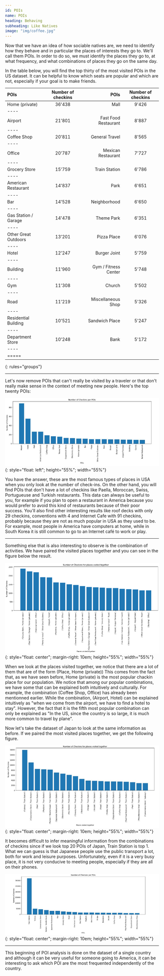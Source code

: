 ```yaml
---
id: POIs
name: POIs
heading: Behaving
subheading: Like Natives
image: "img/coffee.jpg"
---
```


Now that we have an idea of how sociable natives are, we need to identify how they behave and in particular the places of interests they go to. We'll call them POIs. In order to do so, we must identify the places they go to, at what frequency, and what combinations of places they go on the same day.

In the table below, you will find the top thirty of the most visited POIs in the US dataset. It can be helpful to know which seats are popular and which are not, especially if your goal is to make friends.

| POIs              | Number of checkins | POIs | Number of checkins |
|:--------          |:-------:|--------:|:--------:|
| Home (private)    | 36'438 | Mall   | 9'426   |
|----
| Airport           | 21'801 | Fast Food Restaurant 	   |8'887   |
|----
| Coffee Shop 	    | 20'811 | General Travel   | 8'565   |
|----
| Office            | 20'787 | Mexican Restaurant 	   |7'727   |
|----
| Grocery Store	    | 15'759 | Train Station 	   |6'786   |
|----
|American Restaurant| 14'837 | Park   |6'651   |
|----
|     Bar	        | 14'528 | Neighborhood   |6'650   |
|----
|Gas Station / Garage| 14'478| Theme Park  |6'351   |
|----
|Other Great Outdoors| 13'201| Pizza Place   |6'076   |
|----
| Hotel             | 12'247 | Burger Joint 	   |5'759   |
|----
| Building 	        | 11'960 | Gym / Fitness Center |5'748   |
|----
| Gym               | 11'308 | Church   |5'502   |
|----
|Road               | 11'219 | Miscellaneous Shop | 5'326   |
|----
|Residential Building| 10'521| Sandwich Place  |5'247   |
|----
| Department Store  | 10'248 | Bank   |5'172   |
|----
|=====
{: rules="groups"}

---

Let's now remove POIs that can't really be visited by a traveler or that don't really make sense in the context of meeting new people. Here's the top twenty POIs:


 ![image](img/NbOfCheckinsPerPoisUS.JPG){: style="float: left"; height="55%"; width="55%"}

You have the answer, these are the most famous types of places in USA when you only look at the number of check-ins. On the other hand, you will find POIs that don't have a lot of checkins like Paella, Moroccan, Swiss, Portugueuse and Turkish restaurants. This data can always be useful to you, for example if you plan to open a restaurant in America because you would prefer to avoid this kind of restaurants because of their poor success.
You'll also find other interesting results like roof decks with only 29 checkins, conventions with 4 and Internet Cafe with 91 checkins, probably because they are not as much popular in USA as they used to be. For example, most people in America have computers at home, while in South Korea it is still common to go to an Internet café to work or play.

---

Something else that is also interesting to observe is the combination of activities. We have paired the visited places together and you can see in the figure below the result.

 ![image](img/nbofcheckinsforplacesvisitedtogetherUS.png){: style="float: center"; margin-right: 10em; height="55%"; width="55%"}

When we look at the places visited together, we notice that there are a lot of them that are of the form (Place, Home (private)) This comes from the fact that, as we have seen before, Home (private) is the most popular chackin place for our population. We notice that among our popular combinations, we have some that can be explained both intuitively and culturally. For example, the combination (Coffee Shop, Office) has already been mentionned earlier. While the combination, (Airport, Hotel) can be explained intuitively as "when we come from the airport, we have to find a hotel to stay". However, the fact that it is the fifth most popular combination can only be explained as "In the US, since the country is so large, it is much more common to travel by plane".


Now let's take the dataset of Japan to look at the same information as before. If we paired the most visited places together, we get the following figure.

 ![image](img/nbofcheckinsforplacesvisitedtogetherJapan.JPG){: style="float: center"; margin-right: 10em; height="55%"; width="55%"}

  It becomes difficult to infer meaningful information from the combinations of checkins since if we look top 20 POIs of Japan, Train Station is top 1. What we can guess is that Japanese people use the public transport a lot, both for work and leisure purposes.
  Unfortunately, even if it is a very busy place, it is not very conducive to meeting people, especially if they are all on their phones.

   ![image](img/NbOfCheckinsPerPoisJapan.JPG){: style="float: center"; margin-right: 10em; height="55%"; width="55%"}


---

 This beginning of POI analysis is done on the dataset of a single country and although it can be very useful for someone going to America, it can be interesting to ask which POI are the most frequented independently of the country.